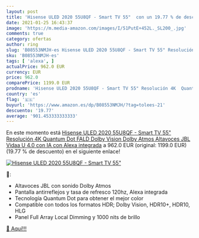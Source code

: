 ```yaml
---
layout: post
title: 'Hisense ULED 2020 55U8QF - Smart TV 55"  con un 19.77 % de descuento'
date: 2021-01-25 16:43:37
image: 'https://m.media-amazon.com/images/I/51PutE+452L._SL200_.jpg'
comments: true
category: ofertas
author: ring
slug: 'B08553NMJH-es Hisense ULED 2020 55U8QF - Smart TV 55" Resolución 4K...'
sku: 'B08553NMJH-es'
tags: [ 'alexa', ]
actualPrice: 962.0 EUR
currency: EUR
price: 962.0
comparePrice: 1199.0 EUR
prodname: 'Hisense ULED 2020 55U8QF - Smart TV 55" Resolución 4K  Quantum Dot  FALD  Dolby Vision  Dolby Atmos  Altavoces JBL  Vidaa U 4.0 con IA  con Alexa integrada'
country: 'es'
flag: '🇪🇸'
buyurl: 'https://www.amazon.es/dp/B08553NMJH/?tag=tolees-21'
descuento: '19.77'
average: '901.453333333333'
---
```


En este momento está [Hisense ULED 2020 55U8QF - Smart TV 55" Resolución 4K  Quantum Dot  FALD  Dolby Vision  Dolby Atmos  Altavoces JBL  Vidaa U 4.0 con IA  con Alexa integrada](https://www.amazon.es/dp/B08553NMJH/?tag=tolees-21) a 962.0 EUR (original: 1199.0 EUR) (19.77 %  de descuento) en el siguiente enlace!

[![Hisense ULED 2020 55U8QF - Smart TV 55" ](https://m.media-amazon.com/images/I/51PutE+452L._SL200_.jpg)](https://www.amazon.es/dp/B08553NMJH/?tag=tolees-21)

🔎:

- Altavoces JBL con sonido Dolby Atmos
- Pantalla antirreflejos y tasa de refresco 120hz, Alexa integrada
- Tecnología Quantum Dot para obtener el mejor color
- Compatible con todos los formatos HDR; Dolby Vision, HDR10+, HDR10, HLG
- Panel Full Array Local Dimming y 1000 nits de brillo

[🛒 Aquí!!!](https://www.amazon.es/dp/B08553NMJH/?tag=tolees-21)
